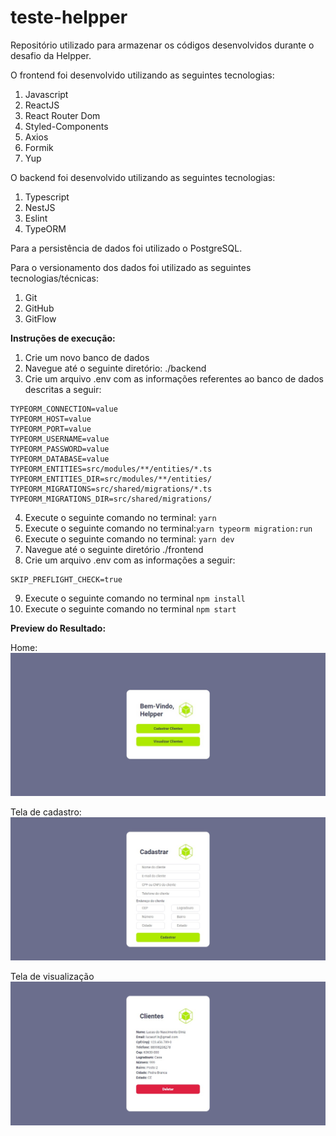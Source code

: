 # teste-helpper
Repositório utilizado para armazenar os códigos desenvolvidos durante o desafio da Helpper.

O frontend foi desenvolvido utilizando as seguintes tecnologias:
1. Javascript
2. ReactJS
3. React Router Dom
4. Styled-Components
5. Axios
6. Formik
7. Yup

O backend foi desenvolvido utilizando as seguintes tecnologias:
1. Typescript
2. NestJS
3. Eslint
4. TypeORM

Para a persistência de dados foi utilizado o PostgreSQL.

Para o versionamento dos dados foi utilizado as seguintes tecnologias/técnicas:
1. Git
2. GitHub
3. GitFlow

**Instruções de execução:**
1. Crie um novo banco de dados
2. Navegue até o seguinte diretório: ./backend
3. Crie um arquivo .env com as informações referentes ao banco de dados descritas a seguir:

>
    TYPEORM_CONNECTION=value
    TYPEORM_HOST=value
    TYPEORM_PORT=value
    TYPEORM_USERNAME=value
    TYPEORM_PASSWORD=value
    TYPEORM_DATABASE=value
    TYPEORM_ENTITIES=src/modules/**/entities/*.ts
    TYPEORM_ENTITIES_DIR=src/modules/**/entities/
    TYPEORM_MIGRATIONS=src/shared/migrations/*.ts
    TYPEORM_MIGRATIONS_DIR=src/shared/migrations/

4. Execute o seguinte comando no terminal: `yarn`
5. Execute o seguinte comando no terminal:`yarn typeorm migration:run`
6. Execute o seguinte comando no terminal: `yarn dev`
7. Navegue até o seguinte diretório ./frontend
8. Crie um arquivo .env com as informações a seguir:

>
    SKIP_PREFLIGHT_CHECK=true
    
9. Execute o seguinte comando no terminal `npm install`
10. Execute o seguinte comando no terminal `npm start`


**Preview do Resultado:**

Home:
<img alt="1" src="/images-readme/home.jpg">

Tela de cadastro:
<img alt="1" src="/images-readme/cadastro.jpg">

Tela de visualização
<img alt="1" src="/images-readme/visualizar.jpg">
